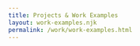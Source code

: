 ```yaml
---
title: Projects & Work Examples
layout: work-examples.njk
permalink: /work/work-examples.html
---
```

